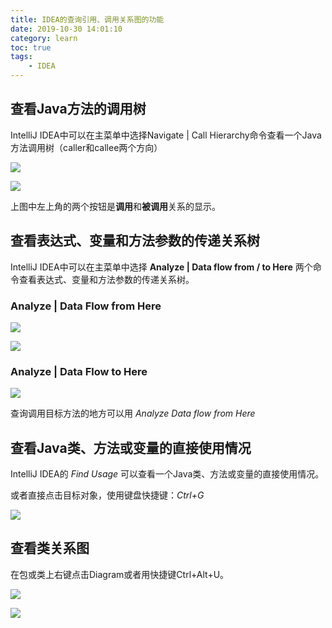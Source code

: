 ```yaml
---
title: IDEA的查询引用、调用关系图的功能
date: 2019-10-30 14:01:10
category: learn
toc: true
tags:
    - IDEA
---
```




##  查看Java方法的调用树 

 IntelliJ IDEA中可以在主菜单中选择Navigate | Call Hierarchy命令查看一个Java方法调用树（caller和callee两个方向） 

![](1.png)

![](2.png)

上图中左上角的两个按钮是**调用**和**被调用**关系的显示。 



## 查看表达式、变量和方法参数的传递关系树 

IntelliJ IDEA中可以在主菜单中选择 **Analyze | Data flow from / to Here** 两个命令查看表达式、变量和方法参数的传递关系树。

### Analyze | Data Flow from Here

![](3.png)

![](4.png)

### Analyze | Data Flow to Here

![](5.png)

查询调用目标方法的地方可以用 *Analyze Data flow from Here*

## 查看Java类、方法或变量的直接使用情况

IntelliJ IDEA的 *Find Usage* 可以查看一个Java类、方法或变量的直接使用情况。 

或者直接点击目标对象，使用键盘快捷键：*Ctrl+G*

![](6.png)



## 查看类关系图

 在包或类上右键点击Diagram或者用快捷键Ctrl+Alt+U。 

![](7.png)

![](8.png)





